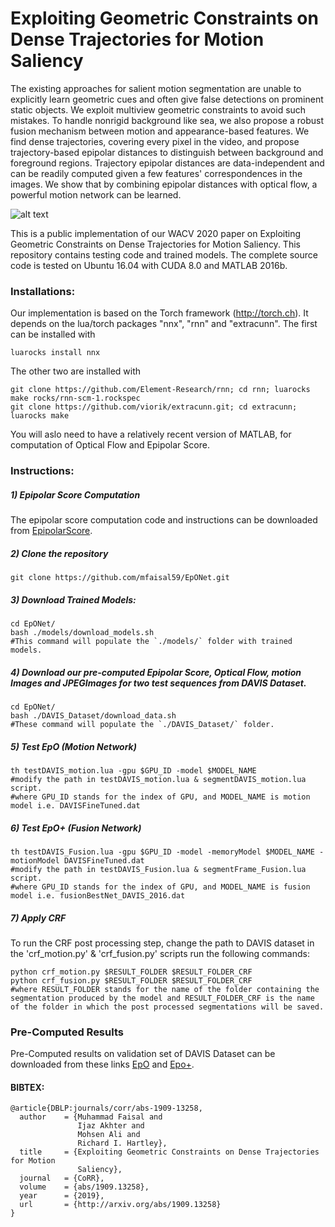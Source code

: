 # Exploiting Geometric Constraints on Dense Trajectories for Motion Saliency

The existing approaches for salient motion segmentation are unable to explicitly learn geometric cues and often give false detections on prominent static objects. We exploit multiview geometric constraints to avoid such mistakes. To handle nonrigid background like sea, we also propose a robust fusion mechanism between motion and appearance-based features. We find dense trajectories, covering every pixel in the video, and propose trajectory-based epipolar distances to distinguish between background and foreground regions. Trajectory epipolar distances are data-independent and can be readily computed given a few features' correspondences in the images. We show that by combining epipolar distances with optical flow, a powerful motion network can be learned.

![alt text](https://github.com/mfaisal59/EpONet/blob/master/images/flowDiagram.png)

This is a public implementation of our WACV 2020 paper on Exploiting Geometric Constraints on Dense Trajectories for Motion Saliency. This repository contains testing code and trained models. The complete source code is tested on Ubuntu 16.04 with CUDA 8.0 and MATLAB 2016b.

### Installations:

Our implementation is based on the Torch framework (http://torch.ch). It depends on the lua/torch packages "nnx", "rnn" and "extracunn". The first can be installed with

	luarocks install nnx 

The other two are installed with 
	
	git clone https://github.com/Element-Research/rnn; cd rnn; luarocks make rocks/rnn-scm-1.rockspec
	git clone https://github.com/viorik/extracunn.git; cd extracunn; luarocks make 

You will aslo need to have a relatively recent version of MATLAB, for computation of Optical Flow and Epipolar Score. 


### Instructions:


##### 1) Epipolar Score Computation

The epipolar score computation code and instructions can be downloaded from [EpipolarScore](https://github.com/mfaisal59/EpipolarScore). 

##### 2) Clone the repository
	
```
git clone https://github.com/mfaisal59/EpONet.git
```

##### 3) Download Trained Models:

```
cd EpONet/
bash ./models/download_models.sh
#This command will populate the `./models/` folder with trained models.
```

##### 4) Download our pre-computed Epipolar Score, Optical Flow, motion Images and JPEGImages for two test sequences from DAVIS Dataset.

```
cd EpONet/
bash ./DAVIS_Dataset/download_data.sh
#These command will populate the `./DAVIS_Dataset/` folder.
```

##### 5) Test EpO (Motion Network)

```
th testDAVIS_motion.lua -gpu $GPU_ID -model $MODEL_NAME
#modify the path in testDAVIS_motion.lua & segmentDAVIS_motion.lua script.
#where GPU_ID stands for the index of GPU, and MODEL_NAME is motion model i.e. DAVISFineTuned.dat
```

##### 6) Test EpO+ (Fusion Network)

```
th testDAVIS_Fusion.lua -gpu $GPU_ID -model -memoryModel $MODEL_NAME -motionModel DAVISFineTuned.dat
#modify the path in testDAVIS_Fusion.lua & segmentFrame_Fusion.lua script.
#where GPU_ID stands for the index of GPU, and MODEL_NAME is fusion model i.e. fusionBestNet_DAVIS_2016.dat
```

##### 7) Apply CRF 

To run the CRF post processing step, change the path to DAVIS dataset in the 'crf_motion.py' & 'crf_fusion.py' scripts run the following commands:

```
python crf_motion.py $RESULT_FOLDER $RESULT_FOLDER_CRF
python crf_fusion.py $RESULT_FOLDER $RESULT_FOLDER_CRF
#where RESULT_FOLDER stands for the name of the folder containing the segmentation produced by the model and RESULT_FOLDER_CRF is the name of the folder in which the post processed segmentations will be saved.
```
		
### Pre-Computed Results
Pre-Computed results on validation set of DAVIS Dataset can be downloaded from these links [EpO](https://drive.google.com/drive/folders/1A2ewOKvLwZy0A83AZEC9XivZPNxm0PJB?usp=sharing) and [Epo+](https://drive.google.com/drive/folders/1gvMmAarNLfru7IVYkzfXuekhCMjcjYnO?usp=sharing).

#### BIBTEX:

```
@article{DBLP:journals/corr/abs-1909-13258,
  author    = {Muhammad Faisal and
               Ijaz Akhter and
               Mohsen Ali and
               Richard I. Hartley},
  title     = {Exploiting Geometric Constraints on Dense Trajectories for Motion
               Saliency},
  journal   = {CoRR},
  volume    = {abs/1909.13258},
  year      = {2019},
  url       = {http://arxiv.org/abs/1909.13258}
}
```
